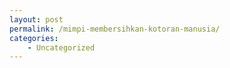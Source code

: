 ```yaml
---
layout: post
permalink: /mimpi-membersihkan-kotoran-manusia/
categories:
    - Uncategorized
---
```


